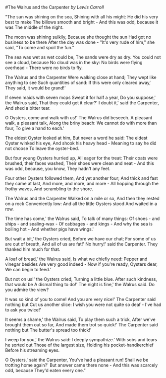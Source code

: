 #The Walrus and the Carpenter
*by Lewis Carroll*

"The sun was shining on the sea,
Shining with all his might:
He did his very best to make
The billows smooth and bright -
And this was odd, because it was
The middle of the night.

The moon was shining sulkily,
Because she thought the sun
Had got no business to be there
After the day was done -
"It's very rude of him," she said,
"To come and spoil the fun."

The sea was wet as wet could be,
The sands were dry as dry.
You could not see a cloud, because
No cloud was in the sky:
No birds were flying overhead -
There were no birds to fly.

The Walrus and the Carpenter
Were walking close at hand;
They wept like anything to see
Such quantities of sand:
If this were only cleared away,'
They said, it would be grand!'

If seven maids with seven mops
Swept it for half a year,
Do you suppose,' the Walrus said,
That they could get it clear?'
I doubt it,' said the Carpenter,
And shed a bitter tear.

O Oysters, come and walk with us!'
The Walrus did beseech.
A pleasant walk, a pleasant talk,
Along the briny beach:
We cannot do with more than four,
To give a hand to each.'

The eldest Oyster looked at him,
But never a word he said:
The eldest Oyster winked his eye,
And shook his heavy head -
Meaning to say he did not choose
To leave the oyster-bed.

But four young Oysters hurried up,
All eager for the treat:
Their coats were brushed, their faces washed,
Their shoes were clean and neat -
And this was odd, because, you know,
They hadn't any feet.

Four other Oysters followed them,
And yet another four;
And thick and fast they came at last,
And more, and more, and more -
All hopping through the frothy waves,
And scrambling to the shore.

The Walrus and the Carpenter
Walked on a mile or so,
And then they rested on a rock
Conveniently low:
And all the little Oysters stood
And waited in a row.

The time has come,' the Walrus said,
To talk of many things:
Of shoes - and ships - and sealing-wax -
Of cabbages - and kings -
And why the sea is boiling hot -
And whether pigs have wings.'

But wait a bit,' the Oysters cried,
Before we have our chat;
For some of us are out of breath,
And all of us are fat!'
No hurry!' said the Carpenter.
They thanked him much for that.

A loaf of bread,' the Walrus said,
Is what we chiefly need:
Pepper and vinegar besides
Are very good indeed -
Now if you're ready, Oysters dear,
We can begin to feed.'

But not on us!' the Oysters cried,
Turning a little blue.
After such kindness, that would be
A dismal thing to do!'
The night is fine,' the Walrus said.
Do you admire the view?

It was so kind of you to come!
And you are very nice!'
The Carpenter said nothing but
Cut us another slice:
I wish you were not quite so deaf -
I've had to ask you twice!'

It seems a shame,' the Walrus said,
To play them such a trick,
After we've brought them out so far,
And made them trot so quick!'
The Carpenter said nothing but
The butter's spread too thick!'

I weep for you,' the Walrus said:
I deeply sympathize.'
With sobs and tears he sorted out
Those of the largest size,
Holding his pocket-handkerchief
Before his streaming eyes.

O Oysters,' said the Carpenter,
You've had a pleasant run!
Shall we be trotting home again?'
But answer came there none -
And this was scarcely odd, because
They'd eaten every one."